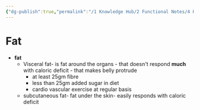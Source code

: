 ```yaml
---
{"dg-publish":true,"permalink":"/1 Knowledge Hub/2 Functional Notes/4 Health Notes/General Health Notes/Health Concepts/Fat/","noteIcon":""}
---
```


# Fat

- **fat**
    - Visceral fat- is fat around the organs - that doesn't respond **much** with caloric deficit - that makes belly protrude
        - at least 25gm fibre
        - less than 25gm added sugar in diet
        - cardio vascular exercise at regular basis
    - subcutaneous fat- fat under the skin- easily responds with caloric deficit